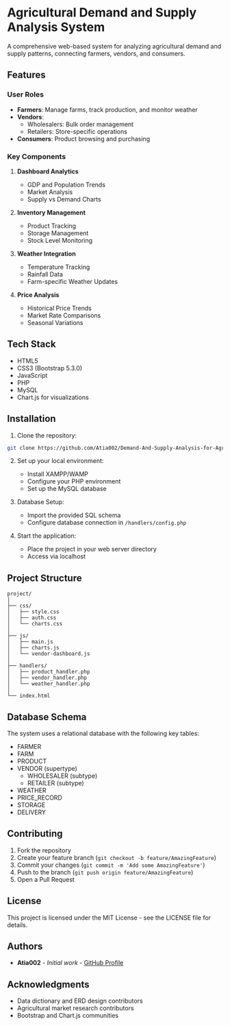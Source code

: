# Agricultural Demand and Supply Analysis System

A comprehensive web-based system for analyzing agricultural demand and supply patterns, connecting farmers, vendors, and consumers.

## Features

### User Roles
- **Farmers**: Manage farms, track production, and monitor weather
- **Vendors**: 
  - Wholesalers: Bulk order management
  - Retailers: Store-specific operations
- **Consumers**: Product browsing and purchasing

### Key Components
1. **Dashboard Analytics**
   - GDP and Population Trends
   - Market Analysis
   - Supply vs Demand Charts

2. **Inventory Management**
   - Product Tracking
   - Storage Management
   - Stock Level Monitoring

3. **Weather Integration**
   - Temperature Tracking
   - Rainfall Data
   - Farm-specific Weather Updates

4. **Price Analysis**
   - Historical Price Trends
   - Market Rate Comparisons
   - Seasonal Variations

## Tech Stack
- HTML5
- CSS3 (Bootstrap 5.3.0)
- JavaScript
- PHP
- MySQL
- Chart.js for visualizations

## Installation

1. Clone the repository:
```bash
git clone https://github.com/Atia002/Demand-And-Supply-Analysis-for-Agricultural-product.git
```

2. Set up your local environment:
   - Install XAMPP/WAMP
   - Configure your PHP environment
   - Set up the MySQL database

3. Database Setup:
   - Import the provided SQL schema
   - Configure database connection in `/handlers/config.php`

4. Start the application:
   - Place the project in your web server directory
   - Access via localhost

## Project Structure

```
project/
│
├── css/
│   ├── style.css
│   ├── auth.css
│   └── charts.css
│
├── js/
│   ├── main.js
│   ├── charts.js
│   └── vendor-dashboard.js
│
├── handlers/
│   ├── product_handler.php
│   ├── vendor_handler.php
│   └── weather_handler.php
│
└── index.html
```

## Database Schema

The system uses a relational database with the following key tables:
- FARMER
- FARM
- PRODUCT
- VENDOR (supertype)
  - WHOLESALER (subtype)
  - RETAILER (subtype)
- WEATHER
- PRICE_RECORD
- STORAGE
- DELIVERY

## Contributing

1. Fork the repository
2. Create your feature branch (`git checkout -b feature/AmazingFeature`)
3. Commit your changes (`git commit -m 'Add some AmazingFeature'`)
4. Push to the branch (`git push origin feature/AmazingFeature`)
5. Open a Pull Request

## License

This project is licensed under the MIT License - see the LICENSE file for details.

## Authors

- **Atia002** - *Initial work* - [GitHub Profile](https://github.com/Atia002)

## Acknowledgments

- Data dictionary and ERD design contributors
- Agricultural market research contributors
- Bootstrap and Chart.js communities
